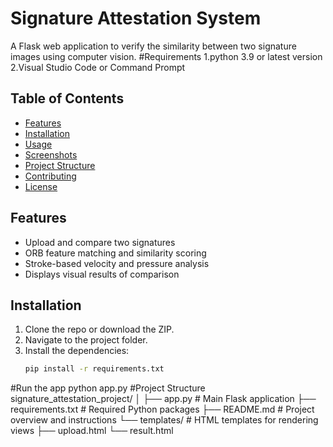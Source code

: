 # Signature Attestation System
A Flask web application to verify the similarity between two signature images using computer vision.
#Requirements
1.python 3.9 or latest version
2.Visual Studio Code or Command Prompt
## Table of Contents
- [Features](#features)
- [Installation](#installation)
- [Usage](#usage)
- [Screenshots](#screenshots)
- [Project Structure](#project-structure)
- [Contributing](#contributing)
- [License](#license)
## Features
- Upload and compare two signatures
- ORB feature matching and similarity scoring
- Stroke-based velocity and pressure analysis
- Displays visual results of comparison
## Installation
1. Clone the repo or download the ZIP.
2. Navigate to the project folder.
3. Install the dependencies:
   ```bash
   pip install -r requirements.txt
#Run the app
python app.py
#Project Structure
signature_attestation_project/
│
├── app.py # Main Flask application
├── requirements.txt # Required Python packages
├── README.md # Project overview and instructions
└── templates/ # HTML templates for rendering views
├── upload.html
└── result.html

